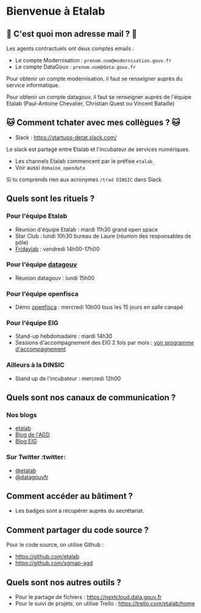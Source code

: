 # Bienvenue à Etalab

## :email: C'est quoi mon adresse mail ? :email:

Les agents contractuels ont deux comptes emails :

* Le compte Modernisation : `prenom.nom@modernisation.gouv.fr`
* Le compte DataGouv : `prenom.nom@data.gouv.fr`

Pour obtenir un compte modernisation, il faut se renseigner auprès du service informatique.

Pour obtenir un compte datagouv, il faut se renseigner auprès de l'équipe Etalab (Paul-Antoine Chevalier, Christian Quest ou Vincent Bataille)

## :cat: Comment tchater avec mes collègues ? :cat:

* Slack : https://startups-detat.slack.com/

Le slack est partagé entre Etalab et l'incubateur de services numériques. 

* Les channels Etalab commencent par le préfixe `etalab_` 
* Voir aussi `domaine_opendata`

Si tu comprends rien aux acronymes `/trad DINSIC` dans Slack.

## Quels sont les rituels ?

### Pour l'équipe Etalab  

* Réunion d'équipe Etalab : mardi 11h30 grand open space
* Star Club : lundi 10h30 bureau de Laure (réunion des responsables de pôle)
* [Fridaylab](etalab/fridaylab) : vendredi 14h00-17h00

### Pour l'équipe [datagouv](https://www.data.gouv.fr/fr/) 

* Réunion datagouv : lundi 15h00 

### Pour l'équipe openfisca 

* Démo [openfisca](https://fr.openfisca.org/) : mercredi 10h00 tous les 15 jours en salle canapé

### Pour l'équipe EIG

* Stand-up hebdomadaire : mardi 14h30
* Sessions d'accompagnement des EIG 2 fois par mois : [voir programme d'accompagnement](https://github.com/entrepreneur-interet-general/eig-link/blob/master/accompagnement.org)

### Ailleurs à la DINSIC 

* Stand up de l'incubateur : mercredi 12h00 

## Quels sont nos canaux de communication ? 

### Nos blogs 

* [etalab](http://etalab.gouv.fr/)
* [Blog de l'AGD](https://agd.data.gouv.fr/)
* [Blog EIG](https://entrepreneur-interet-general.etalab.gouv.fr/blog.html)

### Sur Twitter :twitter:

* [@etalab](https://twitter.com/etalab)
* [@datagouvfr](https://twitter.com/datagouvfr)

## Comment accéder au bâtiment ?

- Les badges sont à récupérer auprès du secrétariat.

## Comment partager du code source ?

Pour le code source, on utilise Github : 

* https://github.com/etalab
* https://github.com/sgmap-agd

## Quels sont nos autres outils ? 

* Pour le partage de fichiers : https://nextcloud.data.gouv.fr
* Pour le suivi de projets, on utilise Trello : https://trello.com/etalab/home
